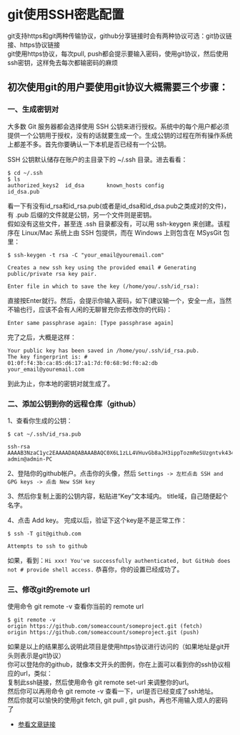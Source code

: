 # git使用SSH密匙配置

git支持https和git两种传输协议，github分享链接时会有两种协议可选：git协议链接、https协议链接      
git使用https协议，每次pull, push都会提示要输入密码，使用git协议，然后使用ssh密钥，这样免去每次都输密码的麻烦      

## 初次使用git的用户要使用git协议大概需要三个步骤：
### 一、生成密钥对
大多数 Git 服务器都会选择使用 SSH 公钥来进行授权。系统中的每个用户都必须提供一个公钥用于授权，没有的话就要生成一个。生成公钥的过程在所有操作系统上都差不多。首先你要确认一下本机是否已经有一个公钥。

SSH 公钥默认储存在账户的主目录下的 ~/.ssh 目录。进去看看：     
```
$ cd ~/.ssh
$ ls
authorized_keys2  id_dsa       known_hosts config            id_dsa.pub
```
看一下有没有id_rsa和id_rsa.pub(或者是id_dsa和id_dsa.pub之类成对的文件)，有 .pub 后缀的文件就是公钥，另一个文件则是密钥。    
假如没有这些文件，甚至连 .ssh 目录都没有，可以用 ssh-keygen 来创建。该程序在 Linux/Mac 系统上由 SSH 包提供，而在 Windows 上则包含在 MSysGit 包里：     
```
$ ssh-keygen -t rsa -C "your_email@youremail.com"

Creates a new ssh key using the provided email # Generating public/private rsa key pair.

Enter file in which to save the key (/home/you/.ssh/id_rsa):
```
直接按Enter就行。然后，会提示你输入密码，如下(建议输一个，安全一点，当然不输也行，应该不会有人闲的无聊冒充你去修改你的代码)：      
```
Enter same passphrase again: [Type passphrase again]
```
完了之后，大概是这样：     
```
Your public key has been saved in /home/you/.ssh/id_rsa.pub.
The key fingerprint is: # 01:0f:f4:3b:ca:85:d6:17:a1:7d:f0:68:9d:f0:a2:db your_email@youremail.com
```
到此为止，你本地的密钥对就生成了。       

### 二、添加公钥到你的远程仓库（github）
 1、查看你生成的公钥：        
 ```
 $ cat ~/.ssh/id_rsa.pub
 
 ssh-rsa AAAAB3NzaC1yc2EAAAADAQABAAABAQC0X6L1zLL4VHuvGb8aJH3ippTozmReSUzgntvk434aJ/v7kOdJ/MTyBlWXFCR+HAo3FXRitBqxiX1nKhXpHAZsMciLq8vR3c8E7CjZN733f5AL8uEYJA+YZevY5UCvEg+umT7PHghKYaJwaCxV7sjYP7Z6V79OMCEAGDNXC26IBMdMgOluQjp6o6j2KAdtRBdCDS/QIU5THQDxJ9lBXjk1fiq9tITo/aXBvjZeD+gH/Apkh/0GbO8VQLiYYmNfqqAHHeXdltORn8N7C9lOa/UW3KM7QdXo6J0GFlBVQeTE/IGqhMS5PMln3 admin@admin-PC
 ```
 
 2、登陆你的github帐户。点击你的头像，然后 `Settings -> 左栏点击 SSH and GPG keys -> 点击 New SSH key`
 
 3、然后你复制上面的公钥内容，粘贴进“Key”文本域内。 title域，自己随便起个名字。
 
 4、点击 Add key。
完成以后，验证下这个key是不是正常工作：
```
$ ssh -T git@github.com

Attempts to ssh to github
```
如果，看到：`Hi xxx! You've successfully authenticated, but GitHub does not # provide shell access.` 恭喜你，你的设置已经成功了。


### 三、修改git的remote url
使用命令 git remote -v 查看你当前的 remote url        
```
$ git remote -v
origin https://github.com/someaccount/someproject.git (fetch)
origin https://github.com/someaccount/someproject.git (push)
```
如果是以上的结果那么说明此项目是使用https协议进行访问的（如果地址是git开头则表示是git协议）     
你可以登陆你的github，就像本文开头的图例，你在上面可以看到你的ssh协议相应的url，类似：       
复制此ssh链接，然后使用命令 git remote set-url 来调整你的url。        
然后你可以再用命令 git remote -v 查看一下，url是否已经变成了ssh地址。       
然后你就可以愉快的使用git fetch, git pull , git push，再也不用输入烦人的密码了     

- [参看文章链接](https://www.cnblogs.com/superGG1990/p/6844952.html) 
